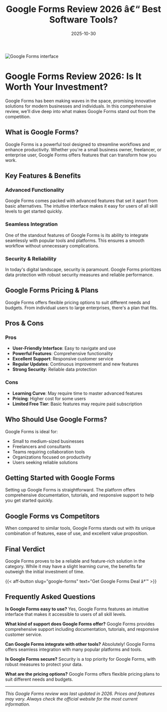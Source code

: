 ﻿---
title: "Google Forms Review 2026 â€“ Best Software Tools?"
date: 2025-10-30
draft: false
rating: 4.8
category: "Software Tools"
tags: ["software-tools", "review", "2026"]
description: "Comprehensive Google Forms review 2026. Discover if this  tool is the best choice for your needs."
keywords: "google-forms, Google Forms, review, software tools, 2026, best software tools"
image: "https://images.unsplash.com/photo-1555949963-aa79dcee981c?w=800&h=400&fit=crop&crop=center"
---

![Google Forms interface](https://images.unsplash.com/photo-1555949963-aa79dcee981c?w=800&h=400&fit=crop&crop=center)

# Google Forms Review 2026: Is It Worth Your Investment?

Google Forms has been making waves in the  space, promising innovative solutions for modern businesses and individuals. In this comprehensive review, we'll dive deep into what makes Google Forms stand out from the competition.

## What is Google Forms?

Google Forms is a powerful  tool designed to streamline workflows and enhance productivity. Whether you're a small business owner, freelancer, or enterprise user, Google Forms offers features that can transform how you work.

## Key Features & Benefits

### Advanced Functionality
Google Forms comes packed with advanced features that set it apart from basic alternatives. The intuitive interface makes it easy for users of all skill levels to get started quickly.

### Seamless Integration
One of the standout features of Google Forms is its ability to integrate seamlessly with popular tools and platforms. This ensures a smooth workflow without unnecessary complications.

### Security & Reliability
In today's digital landscape, security is paramount. Google Forms prioritizes data protection with robust security measures and reliable performance.

## Google Forms Pricing & Plans

Google Forms offers flexible pricing options to suit different needs and budgets. From individual users to large enterprises, there's a plan that fits.

## Pros & Cons

### Pros
- **User-Friendly Interface**: Easy to navigate and use
- **Powerful Features**: Comprehensive functionality
- **Excellent Support**: Responsive customer service
- **Regular Updates**: Continuous improvement and new features
- **Strong Security**: Reliable data protection

### Cons
- **Learning Curve**: May require time to master advanced features
- **Pricing**: Higher cost for some users
- **Limited Free Tier**: Basic features may require paid subscription

## Who Should Use Google Forms?

Google Forms is ideal for:
- Small to medium-sized businesses
- Freelancers and consultants
- Teams requiring collaboration tools
- Organizations focused on productivity
- Users seeking reliable  solutions

## Getting Started with Google Forms

Setting up Google Forms is straightforward. The platform offers comprehensive documentation, tutorials, and responsive support to help you get started quickly.

## Google Forms vs Competitors

When compared to similar tools, Google Forms stands out with its unique combination of features, ease of use, and excellent value proposition.

## Final Verdict

Google Forms proves to be a reliable and feature-rich solution in the  category. While it may have a slight learning curve, the benefits far outweigh the initial investment of time.

{{< aff-button slug="google-forms" text="Get Google Forms Deal â†’" >}}

## Frequently Asked Questions

**Is Google Forms easy to use?**
Yes, Google Forms features an intuitive interface that makes it accessible to users of all skill levels.

**What kind of support does Google Forms offer?**
Google Forms provides comprehensive support including documentation, tutorials, and responsive customer service.

**Can Google Forms integrate with other tools?**
Absolutely! Google Forms offers seamless integration with many popular platforms and tools.

**Is Google Forms secure?**
Security is a top priority for Google Forms, with robust measures to protect your data.

**What are the pricing options?**
Google Forms offers flexible pricing plans to suit different needs and budgets.

---

*This Google Forms review was last updated in 2026. Prices and features may vary. Always check the official website for the most current information.*
